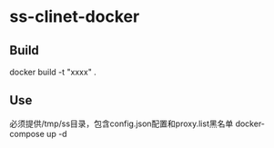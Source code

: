 # ss-clinet-docker

## Build
docker build -t "xxxx" .

## Use
必须提供/tmp/ss目录，包含config.json配置和proxy.list黑名单
docker-compose up -d
